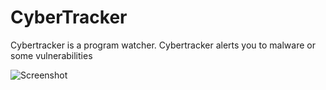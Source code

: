 # CyberTracker
Cybertracker is a program watcher. Cybertracker alerts you to malware or some vulnerabilities

![Screenshot](https://github.com/mustafauzun0/CyberTracker/blob/main/screenshots/cyberTracker.png)
